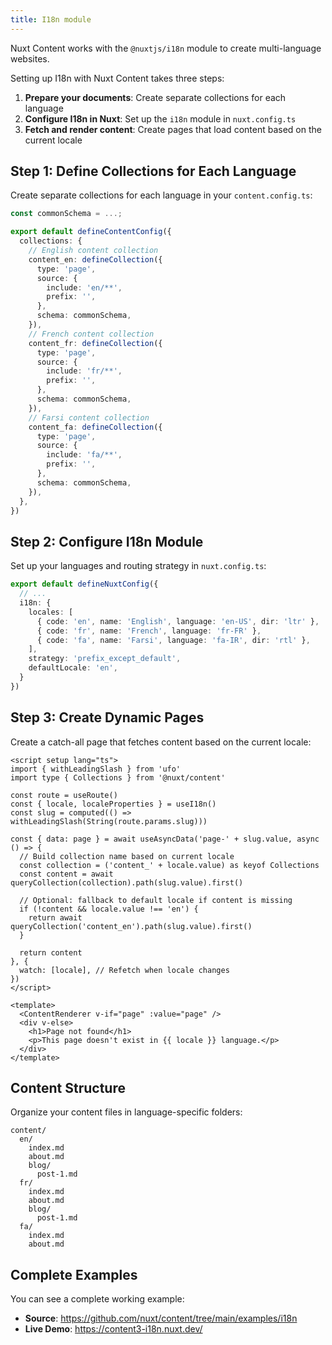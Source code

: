 ```yaml
---
title: I18n module
---
```


Nuxt Content works with the `@nuxtjs/i18n` module to create multi-language websites.

Setting up I18n with Nuxt Content takes three steps:

1. **Prepare your documents**: Create separate collections for each language
2. **Configure I18n in Nuxt**: Set up the `i18n` module in `nuxt.config.ts`
3. **Fetch and render content**: Create pages that load content based on the current locale

## Step 1: Define Collections for Each Language

Create separate collections for each language in your `content.config.ts`:



```ts [content.config.ts]
const commonSchema = ...;

export default defineContentConfig({
  collections: {
    // English content collection
    content_en: defineCollection({
      type: 'page',
      source: {
        include: 'en/**',
        prefix: '',
      },
      schema: commonSchema,
    }),
    // French content collection
    content_fr: defineCollection({
      type: 'page',
      source: {
        include: 'fr/**',
        prefix: '',
      },
      schema: commonSchema,
    }),
    // Farsi content collection
    content_fa: defineCollection({
      type: 'page',
      source: {
        include: 'fa/**',
        prefix: '',
      },
      schema: commonSchema,
    }),
  },
})
```

## Step 2: Configure I18n Module

Set up your languages and routing strategy in `nuxt.config.ts`:

```ts [nuxt.config.ts]
export default defineNuxtConfig({
  // ...
  i18n: {
    locales: [
      { code: 'en', name: 'English', language: 'en-US', dir: 'ltr' },
      { code: 'fr', name: 'French', language: 'fr-FR' },
      { code: 'fa', name: 'Farsi', language: 'fa-IR', dir: 'rtl' },
    ],
    strategy: 'prefix_except_default',
    defaultLocale: 'en',
  }
})
```

## Step 3: Create Dynamic Pages

Create a catch-all page that fetches content based on the current locale:

```vue [pages/\[...slug\].vue]
<script setup lang="ts">
import { withLeadingSlash } from 'ufo'
import type { Collections } from '@nuxt/content'

const route = useRoute()
const { locale, localeProperties } = useI18n()
const slug = computed(() => withLeadingSlash(String(route.params.slug)))

const { data: page } = await useAsyncData('page-' + slug.value, async () => {
  // Build collection name based on current locale
  const collection = ('content_' + locale.value) as keyof Collections
  const content = await queryCollection(collection).path(slug.value).first()

  // Optional: fallback to default locale if content is missing
  if (!content && locale.value !== 'en') {
    return await queryCollection('content_en').path(slug.value).first()
  }

  return content
}, {
  watch: [locale], // Refetch when locale changes
})
</script>

<template>
  <ContentRenderer v-if="page" :value="page" />
  <div v-else>
    <h1>Page not found</h1>
    <p>This page doesn't exist in {{ locale }} language.</p>
  </div>
</template>
```


## Content Structure

Organize your content files in language-specific folders:

```
content/
  en/
    index.md
    about.md
    blog/
      post-1.md
  fr/
    index.md
    about.md
    blog/
      post-1.md
  fa/
    index.md
    about.md
```

## Complete Examples

You can see a complete working example:
- **Source**: https://github.com/nuxt/content/tree/main/examples/i18n
- **Live Demo**: https://content3-i18n.nuxt.dev/